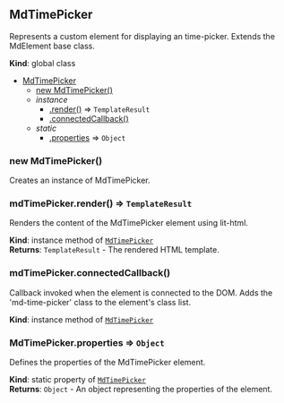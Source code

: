 <a name="MdTimePicker"></a>

## MdTimePicker
Represents a custom element for displaying an time-picker.Extends the MdElement base class.

**Kind**: global class  

* [MdTimePicker](#MdTimePicker)
    * [new MdTimePicker()](#new_MdTimePicker_new)
    * _instance_
        * [.render()](#MdTimePicker+render) ⇒ <code>TemplateResult</code>
        * [.connectedCallback()](#MdTimePicker+connectedCallback)
    * _static_
        * [.properties](#MdTimePicker.properties) ⇒ <code>Object</code>

<a name="new_MdTimePicker_new"></a>

### new MdTimePicker()
Creates an instance of MdTimePicker.

<a name="MdTimePicker+render"></a>

### mdTimePicker.render() ⇒ <code>TemplateResult</code>
Renders the content of the MdTimePicker element using lit-html.

**Kind**: instance method of [<code>MdTimePicker</code>](#MdTimePicker)  
**Returns**: <code>TemplateResult</code> - The rendered HTML template.  
<a name="MdTimePicker+connectedCallback"></a>

### mdTimePicker.connectedCallback()
Callback invoked when the element is connected to the DOM.Adds the 'md-time-picker' class to the element's class list.

**Kind**: instance method of [<code>MdTimePicker</code>](#MdTimePicker)  
<a name="MdTimePicker.properties"></a>

### MdTimePicker.properties ⇒ <code>Object</code>
Defines the properties of the MdTimePicker element.

**Kind**: static property of [<code>MdTimePicker</code>](#MdTimePicker)  
**Returns**: <code>Object</code> - An object representing the properties of the element.  
